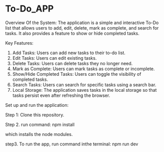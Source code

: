 # To-Do_APP

Overview Of the System:
The application is a simple and interactive To-Do list that allows users to add, edit, delete, mark as complete, and search for tasks. It also provides a feature to show or hide completed tasks.

Key Features:
1. Add Tasks: Users can add new tasks to their to-do list.
2. Edit Tasks: Users can edit existing tasks.
3. Delete Tasks: Users can delete tasks they no longer need.
4. Mark as Complete: Users can mark tasks as complete or incomplete.
5. Show/Hide Completed Tasks: Users can toggle the visibility of completed tasks.
6. Search Tasks: Users can search for specific tasks using a search bar.
7. Local Storage: The application saves tasks in the local storage so that tasks persist even after refreshing the browser.


Set up and run the application:

Step 1: Clone this repository.

Step 2. run command: npm install

which installs the node modules.

step3. To run the app, run command inthe terminal: npm run dev
